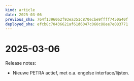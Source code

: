 ```yaml
---
kind: article
date: 2025-03-06
previous_sha: 764f1396062f93ea351c870ecbe9ffff7450a40f
deployed_sha: efcb8c70436621af61d6047c060c88ee7e083771
---
```


# 2025-03-06

Release notes:

* Nieuwe PETRA actief, met o.a. engelse interface/lijsten.
